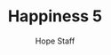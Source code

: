 ---
image: /assets/img/kl/kl_happiness_5.png
title: Happiness 5
number: 5
categories:
  - Meditations
  - Virtues
  - Happiness
author: Hope Staff
notes: Happiness 5
embed: >-
  EMBED_GOES_HERE
transcript: >-
  SOME LINES OF TEXT START HERE
---